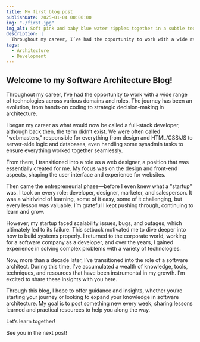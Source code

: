 ```yaml
---
title: My first blog post
publishDate: 2025-01-04 00:00:00
img: "./first.jpg"
img_alt: Soft pink and baby blue water ripples together in a subtle texture.
description: |
  Throughout my career, I’ve had the opportunity to work with a wide range of technologies across various domains and roles. The journey has been an evolution, from hands-on coding to strategic decision-making in architecture.
tags:
  - Architecture
  - Development
---
```


## Welcome to my Software Architecture Blog!

Throughout my career, I’ve had the opportunity to work with a wide range of technologies across various domains and roles. The journey has been an evolution, from hands-on coding to strategic decision-making in architecture.

I began my career as what would now be called a full-stack developer, although back then, the term didn’t exist. We were often called "webmasters," responsible for everything from design and HTML/CSS/JS to server-side logic and databases, even handling some sysadmin tasks to ensure everything worked together seamlessly.

From there, I transitioned into a role as a web designer, a position that was essentially created for me. My focus was on the design and front-end aspects, shaping the user interface and experience for websites.

Then came the entrepreneurial phase—before I even knew what a "startup" was. I took on every role: developer, designer, marketer, and salesperson. It was a whirlwind of learning, some of it easy, some of it challenging, but every lesson was valuable. I’m grateful I kept pushing through, continuing to learn and grow.

However, my startup faced scalability issues, bugs, and outages, which ultimately led to its failure. This setback motivated me to dive deeper into how to build systems properly. I returned to the corporate world, working for a software company as a developer, and over the years, I gained experience in solving complex problems with a variety of technologies.

Now, more than a decade later, I’ve transitioned into the role of a software architect. During this time, I’ve accumulated a wealth of knowledge, tools, techniques, and resources that have been instrumental in my growth. I’m excited to share these insights with you here.

Through this blog, I hope to offer guidance and insights, whether you’re starting your journey or looking to expand your knowledge in software architecture. My goal is to post something new every week, sharing lessons learned and practical resources to help you along the way.

Let’s learn together!

See you in the next post!
